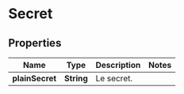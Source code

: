 # Secret

## Properties
Name | Type | Description | Notes
------------ | ------------- | ------------- | -------------
**plainSecret** | **String** | Le secret. | 
